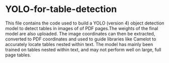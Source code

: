 # YOLO-for-table-detection
This file contains the code used to build a YOLO (version 4) object detection model to detect tables in images of of PDF pages.The weights of the final model are also uploaded. The image coordinates can then be extracted, converted to PDF coordinates and used to guide libraries like Camelot to accurately locate tables nested within text. The model has mainly been trained on tables nested within text, and may not perform well on large, full page tables.
